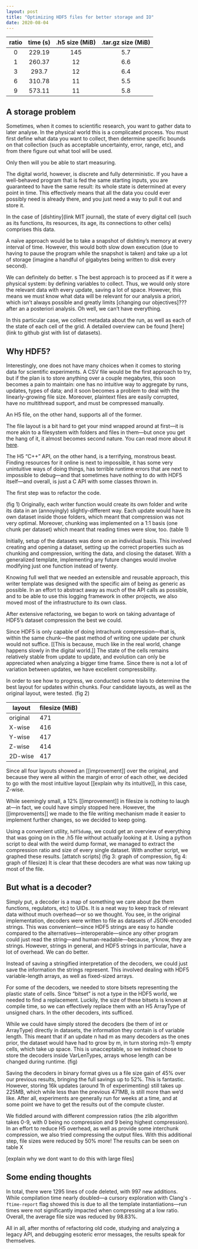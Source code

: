 ```yaml
---
layout: post
title: "Optimizing HDF5 files for better storage and IO"
date: 2020-08-04
---
```


| ratio | time (s) | .h5 size (MiB) | .tar.gz size (MiB) |
|:-----:|:--------:|:--------------:|:------------------:|
|     0 |   229.19 |            145 |                5.7 |
|     1 |   260.37 |             12 |                6.6 |
|     3 |    293.7 |             12 |                6.4 |
|     6 |   310.78 |             11 |                5.5 |
|     9 |   573.11 |             11 |                5.8 |

## A storage problem

Sometimes, when it comes to scientific research, you want to gather data to later analyse.
In the physical world this is a complicated process.
You must first define what data you want to collect, then determine specific bounds on that collection (such as acceptable uncertainty, error, range, etc), and from there figure out what tool will be used.

Only then will you be able to start measuring.

The digital world, however, is discrete and fully deterministic.
If you have a well-behaved program that is fed the same starting inputs, you are guaranteed to have the same result: its whole state is determined at every point in time.
This effectively means that all the data you could ever possibly need is already there, and you just need a way to pull it out and store it.

In the case of [dishtiny](link MIT journal), the state of every digital cell (such as its functions, its resources, its age, its connections to other cells) comprises this data.

A naïve approach would be to take a snapshot of dishtiny’s memory at every interval of time.
However, this would both slow down execution (due to having to pause the program while the snapshot is taken) and take up a lot of storage (imagine a handful of gigabytes being written to disk every second).

We can definitely do better.
s
The best approach is to proceed as if it were a physical system: by defining variables to collect.
Thus, we would only store the relevant data with every update, saving a lot of space.
However, this means we must know what data will be relevant for our analysis a priori, which isn’t always possible and greatly limits  [changing our objectives]??? after an a posteriori analysis.
Oh well, we can’t have everything.

In this particular case, we collect metadata about the run, as well as each of the state of each cell of the grid.
A detailed overview can be found [here](link to github gist with list of datasets).

## Why HDF5?

Interestingly, one does not have many choices when it comes to storing data for scientific experiments.
A CSV file would be the first approach to try, but if the plan is to store anything over a couple megabytes, this soon becomes a pain to maintain: one has no intuitive way to aggregate by runs, updates, types of data; and it soon becomes a problem to deal with the linearly-growing file size.
Moreover, plaintext files are easily corrupted, have no multithread support, and must be compressed manually.

An H5 file, on the other hand, supports all of the former.

The file layout is a bit hard to get your mind wrapped around at first—it is more akin to a filesystem with folders and files in them—but once you get the hang of it, it almost becomes second nature.
You can read more about it [here](https://support.hdfgroup.org/HDF5/doc/H5.intro.html).

The H5 “C++” API, on the other hand, is a terrifying, monstrous beast.
Finding resources for it online is next to impossible, it has some very unintuitive ways of doing things, has terrible runtime errors that are next to impossible to debug—and that sometimes have nothing to do with HDF5 itself—and overall, is just a C API with some classes thrown in.

The first step was to refactor the code.

(fig 1)
Originally, each writer function would create its own folder and write its data in an (annoyingly) slightly-different way.
Each update would have its own dataset inside those folders, which meant that compression was not very optimal.
Moreover, chunking was implemented on a 1:1 basis (one chunk per dataset) which meant that reading times were slow, too. (table 1)

Initially, setup of the datasets was done on an individual basis.
This involved creating and opening a dataset, setting up the correct properties such as chunking and compression, writing the data, and closing the dataset.
With a generalized template, implementing any future changes would involve modifying just one function instead of twenty.

Knowing full well that we needed an extensible and reusable approach, this writer template was designed with the specific aim of being as generic as possible.
In an effort to abstract away as much of the API calls as possible, and to be able to use this logging framework in other projects, we also moved most of the infrastructure to its own class.

After extensive refactoring, we began to work on taking advantage of HDF5’s dataset compression the best we could.

Since HDF5 is only capable of doing intrachunk compression—that is, within the same chunk—the past method of writing one update per chunk would not suffice.
[[This is because, much like in the real world, change happens slowly in the digital world.]]
The state of the cells remains relatively stable from update to update, and evolution can only be appreciated when analyzing a bigger time frame.
Since there is not a lot of variation between updates, we have excellent compressibility.

In order to see how to progress, we conducted some trials to determine the best layout for updates within chunks.
Four candidate layouts, as well as the original layout, were tested. (fig 2)

| layout   | filesize  (MiB) |
|----------|----------------|
| original | 471            |
| X-wise   | 416            |
| Y-wise   | 417            |
| Z-wise   | 414            |
| 2D-wise  | 417            |

Since all four layouts showed an [[improvement]] over the original, and because they were all within the margin of error of each other, we decided to go with the most intuitive layout [[explain why its intuitive]], in this case, Z-wise.

While seemingly small, a 12% [[improvement]] in filesize is nothing to laugh at—in fact, we could have simply stopped here.
However, the [[improvements]] we made to the file writing mechanism made it easier to implement further changes, so we decided to keep going.

Using a convenient utility, `hdf5dump`, we could get an overview of everything that was going on in the .h5 file without actually looking at it.
Using a python script to deal with the weird dump format, we managed to extract the compression ratio and size of every single dataset.
With another script, we graphed these results. [attatch scripts] (fig 3: graph of compression, fig 4: graph of filesize)
It is clear that these decoders are what was now taking up most of the file.

## But what is a decoder?

Simply put, a decoder is a map of something we care about (be them functions, regulators, etc) to UIDs.
It is a neat way to keep track of relevant data without much overhead—or so we thought.
You see, in the original implementation, decoders were written to file as datasets of JSON-encoded strings.
This was convenient—since HDF5 strings are easy to handle compared to the alternatives—interoperable—since any other program could just read the string—and human-readable—because, y’know, they are strings.
However, strings in general, and HDF5 strings in particular, have a lot of overhead.
We can do better.

Instead of saving a stringified interpretation of the decoders, we could just save the information the strings represent.
This involved dealing with HDF5 variable-length arrays, as well as fixed-sized arrays.

For some of the decoders, we needed to store bitsets representing the plastic state of cells.
Since “bitset” is not a type in the HDF5 world, we needed to find a replacement.
Luckily, the size of these bitsets is known at compile time, so we can effectively replace them with an H5 ArrayType of unsigned chars.
In the other decoders, ints sufficed.

While we could have simply stored the decoders (be them of int or ArrayType) directly in datasets, the information they contain is of variable length.
This meant that if an update n had m as many decoders as the ones prior, the dataset would have had to grow by m, in turn storing m(n-1) empty cells, which take up space.
This is unacceptable, so we instead chose to store the decoders inside VarLenTypes, arrays whose length can be changed during runtime. (fig)

Saving the decoders in binary format gives us a file size gain of 45% over our previous results, bringing the full savings up to 52%.
This is fantastic.
However, storing 16k updates (around 1h of experimenting) still takes up 225MB, which while less than the previous 471MB, is still more than we’d like.
After all, experiments are generally run for weeks at a time, and at some point we have to get the results out of the compute cluster.

We fiddled around with different compression ratios (the zlib algorithm takes 0-9, with 0 being no compression and 9 being highest compression).
In an effort to reduce H5 overhead, as well as provide some interchunk compression, we also tried compressing the output files.
With this additional step, file sizes were reduced by 50% more!
The results can be seen on table X

[explain why we dont want to do this with large files]

## Some ending thoughts

In total, there were 1295 lines of code deleted, with 997 new additions.
While compilation time nearly doubled—a cursory exploration with Clang's `-ftime-report` flag showed this is due to all the template instantiations—run times were not significantly impacted when compressing at a low ratio.
Overall, the average file size was reduced by 98.83%.

All in all, after months of refactoring old code, studying and analyzing a legacy API, and debugging esoteric error messages, the results speak for themselves.

